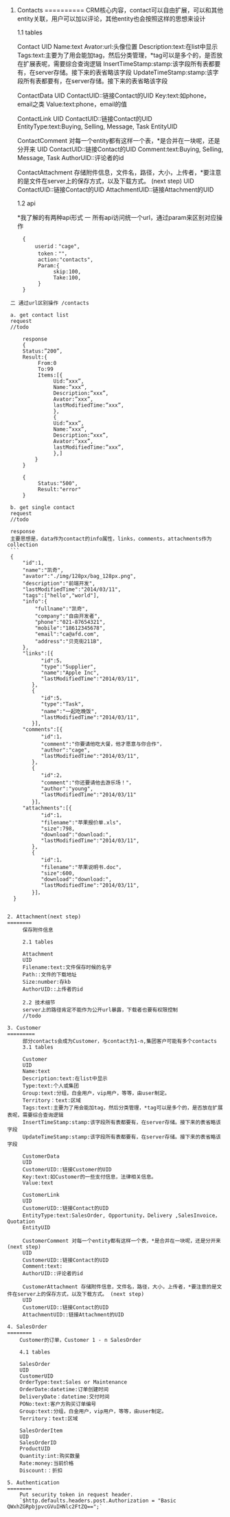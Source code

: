 1. Contacts
==========
     CRM核心内容，contact可以自由扩展，可以和其他entity关联，用户可以加以评论，其他entity也会按照这样的思想来设计

     1.1 tables

     Contact
     UID
     Name:text 
     Avator:url:头像位置
     Description:text:在list中显示
     Tags:text:主要为了用会能加tag，然后分类管理，*tag可以是多个的，是否放在扩展表呢，需要综合查询逻辑
     InsertTimeStamp:stamp:该字段所有表都要有，在server存储。接下来的表省略该字段
     UpdateTimeStamp:stamp:该字段所有表都要有，在server存储。接下来的表省略该字段

     ContactData
     UID
     ContactUID::链接Contact的UID 
     Key:text:如phone，email之类
     Value:text:phone，email的值

     ContactLink
     UID
     ContactUID::链接Contact的UID  
     EntityType:text:Buying, Selling, Message, Task
     EntityUID

     ContactComment 对每一个entity都有这样一个表，*是合并在一块呢，还是分开来 
     UID
     ContactUID::链接Contact的UID 
     Comment:text:Buying, Selling, Message, Task
     AuthorUID::评论者的id
     
     ContactAttachment 存储附件信息，文件名，路径，大小，上传者，*要注意的是文件在server上的保存方式，以及下载方式。 (next step)
     UID
     ContactUID::链接Contact的UID 
     AttachmentUID::链接Attachment的UID
     
     1.2 api

     *我了解的有两种api形式 
     一 所有api访问统一个url，通过param来区别对应操作 
```
     {
         userid："cage",
          token：""，
          action:"contacts",
          Param:{
               skip:100,
               Take:100,
          }
     }
```
     二 通过url区别操作 /contacts

     a. get contact list 
     request
     //todo 
```
     response 
     { 
     Status:”200”,
     Result:{
          From:0
          To:99
          Items:[{
               Uid:”xxx”,
               Name:”xxx”,
               Description:”xxx”,
               Avator:”xxx”,
               lastModifiedTime:”xxx”,
               },
               {
               Uid:”xxx”,
               Name:”xxx”,
               Description:”xxx”,
               Avator:”xxx”,
               lastModifiedTime:”xxx”,
               },]
         }
     }

     {
          Status:"500",
          Result:"error"
     }
```

     b. get single contact 
     request
     //todo
     
     response
     主要思想是，data作为contact的info属性，links，comments，attachments作为collection
     ```
     {
         "id":1,
         "name":"凯奇",
         "avator":"./img/128px/bag_128px.png",
         "description":"前端开发",
         "lastModifiedTime":"2014/03/11",
         "tags":["hello","world"],
         "info":{
	         "fullname":"凯奇",
	         "company":"自由开发者",
	         "phone":"021-87654321",
	         "mobile":"18612345678",
	         "email":"ca@afd.com",
	         "address":"贝克街211B",
         },
         "links":[{
               "id":5，
               "type":"Supplier",
               "name":"Apple Inc",
               "lastModifiedTime":"2014/03/11",
            },
            {
               "id":5，
               "type":"Task",
               "name":"一起吃晚饭",
               "lastModifiedTime":"2014/03/11",
            }],
         "comments":[{
               "id":1，
               "comment":"你要请他吃大餐，他才愿意与你合作"，
               "author":"cage",
               "lastModifiedTime":"2014/03/11",
            },
            {
               "id":2，
               "comment":"你还要请他去游乐场！"，
               "author":"young",
               "lastModifiedTime":"2014/03/11"
            }]，
         "attachments":[{
               "id":1，
               "filename":"苹果报价单.xls"，
               "size":798,
               "download":"download:",
               "lastModifiedTime":"2014/03/11",
            },
            {
               "id":1，
               "filename":"苹果说明书.doc"，
               "size":600,
               "download":"download:",
               "lastModifiedTime":"2014/03/11",
            }]，	
      }
```

2. Attachment(next step)
========
     保存附件信息
     
     2.1 tables
     
     Attachment
     UID
     Filename:text:文件保存时候的名字
     Path::文件的下载地址
     Size:number:存kb
     AuthorUID::上传者的id
     
     2.2 技术细节
     server上的路径肯定不能作为公开url暴露，下载者也要有权限控制
     //todo
     
3. Customer
=========
     部分contacts会成为Customer，与contact为1-n,集团客户可能有多个contacts
     3.1 tables
    
     Customer
     UID
     Name:text 
     Description:text:在list中显示
     Type:text:个人或集团
     Group:text:分组，白金用户，vip用户，等等，由user制定。
     Territory：text:区域
     Tags:text:主要为了用会能加tag，然后分类管理，*tag可以是多个的，是否放在扩展表呢，需要综合查询逻辑
     InsertTimeStamp:stamp:该字段所有表都要有，在server存储。接下来的表省略该字段
     UpdateTimeStamp:stamp:该字段所有表都要有，在server存储。接下来的表省略该字段
     
     CustomerData
     UID
     CustomerUID::链接Customer的UID 
     Key:text:如Customer的一些支付信息，法律相关信息。
     Value:text
     
     CustomerLink
     UID
     CustomerUID::链接Contact的UID  
     EntityType:text:SalesOrder, Opportunity，Delivery ,SalesInvoice，Quotation
     EntityUID

     CustomerComment 对每一个entity都有这样一个表，*是合并在一块呢，还是分开来 (next step)
     UID
     CustomerUID::链接Contact的UID 
     Comment:text:
     AuthorUID::评论者的id
     
     CustomerAttachment 存储附件信息，文件名，路径，大小，上传者，*要注意的是文件在server上的保存方式，以及下载方式。 (next step)
     UID
     CustomerUID::链接Contact的UID 
     AttachmentUID::链接Attachment的UID
     
4. SalesOrder
========
    Customer的订单，Customer 1 - n SalesOrder
    
    4.1 tables
    
    SalesOrder
    UID
    CustomerUID 
    OrderType:text:Sales or Maintenance
    OrderDate:datetime:订单创建时间
    DeliveryDate：datetime:交付时间
    PONo:text:客户方购买订单编号
    Group:text:分组，白金用户，vip用户，等等，由user制定。
    Territory：text:区域
    
    SalesOrderItem
    UID
    SalesOrderID
    ProductUID
    Quantity:int:购买数量
    Rate:money:当前价格
    Discount:：折扣
    
5. Authentication
========
    Put security token in request header.
    `$http.defaults.headers.post.Authorization = "Basic QWxhZGRpbjpvcGVuIHNlc2FtZQ==";`

    
    
    
    
     
